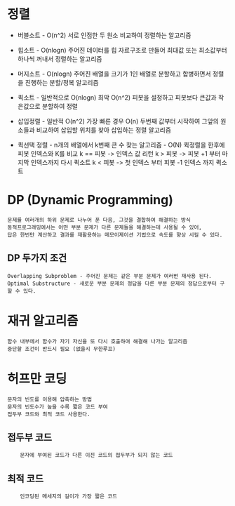 # 정렬
* 버블소트 - O(n^2)
	서로 인접한 두 원소 비교하여 정렬하는 알고리즘

* 힙소트 - O(nlogn)
	주어진 데이터를 힙 자료구조로 만들어 최대값 또는 최소값부터 하나씩 꺼내서 정렬하는 알고리즘

* 머지소트 - O(nlogn)
	주어진 배열을 크기가 1인 배열로 분할하고 합병하면서 정렬을 진행하는 분할/정복 알고리즘

* 퀵소트 - 일반적으로 O(nlogn) 최악 O(n^2)
	피봇을 설정하고 피봇보다 큰값과 작은값으로 분할하여 정렬

* 삽입정렬 - 일반적 O(n^2) 가장 빠른 경우 O(n)
	두번째 값부터 시작하여 그앞의 원소들과 비교하여 삽입할 위치를 찾아 삽입하는 정렬 알고리즘

* 퀵선택 정렬 - n개의 배열에서 k번째 큰 수 찾는 알고리즘   - O(N)
	퀵정렬을 한후에 피봇 인덱스와 K를 비교
	k == 피봇  -> 인덱스 값 리턴
	k > 피봇 -> 피봇 +1 부터 마지막 인덱스까지 다시 퀵소트
	k < 피봇 -> 첫 인덱스 부터 피봇 -1 인덱스 까지 퀵소트
	
# DP (Dynamic Programming)
	문제를 여러개의 하위 문제로 나누어 푼 다음, 그것을 결합하여 해결하는 방식
	동적프로그래밍에서는 어떤 부분 문제가 다른 문제들을 해결하는데 사용될 수 있어,
	답은 한번만 계산하고 결과를 재활용하는 메모이제이션 기법으로 속도를 향상 시킬 수 있다.

## DP 두가지 조건
	Overlapping Subproblem - 주어진 문제는 같은 부분 문제가 여러번 재사용 된다.
	Optimal Substructure - 새로운 부분 문제의 정답을 다른 부분 문제의 정답으로부터 구할 수 있다.

# 재귀 알고리즘
	함수 내부에서 함수가 자기 자신을 또 다시 호출하여 해결해 나가는 알고리즘
	중단할 조건이 반드시 필요 (없을시 무한루프)

# 허프만 코딩
	문자의 빈도를 이용해 압축하는 방법
	문자의 빈도수가 높을 수록 짧은 코드 부여
	접두부 코드와 최적 코드 사용한다.
## 접두부 코드 	
		문자에 부여된 코드가 다른 이진 코드의 접두부가 되지 않는 코드
## 최적 코드
		인코딩된 메세지의 길이가 가장 짧은 코드

